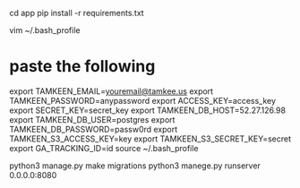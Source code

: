 cd app
pip install -r requirements.txt

vim ~/.bash_profile

# paste the following
export TAMKEEN_EMAIL=youremail@tamkee.us
export TAMKEEN_PASSWORD=anypassword
export ACCESS_KEY=access_key
export SECRET_KEY=secret_key
export TAMKEEN_DB_HOST=52.27.126.98
export TAMKEEN_DB_USER=postgres
export TAMKEEN_DB_PASSWORD=passw0rd
export TAMKEEN_S3_ACCESS_KEY=key
export TAMKEEN_S3_SECRET_KEY=secret
export GA_TRACKING_ID=id
source ~/.bash_profile


python3 manage.py make migrations
python3 manege.py runserver 0.0.0.0:8080
